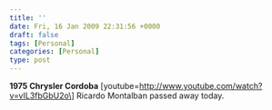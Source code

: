 ```yaml
---
title: ''
date: Fri, 16 Jan 2009 22:31:56 +0000
draft: false
tags: [Personal]
categories: [Personal]
type: post
---
```


**1975 Chrysler Cordoba** \[youtube=http://www.youtube.com/watch?v=vIL3fbGbU2o\]
Ricardo Montalban passed away today.